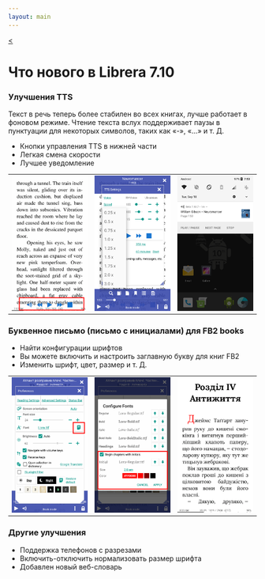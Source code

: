 ```yaml
---
layout: main
---
```

[<](/wiki/what-is-new/ru)

# Что нового в Librera 7.10

### Улучшения TTS

Текст в речь теперь более стабилен во всех книгах, лучше работает в фоновом режиме.
Чтение текста вслух поддерживает паузы в пунктуации для некоторых символов, таких как «-», «...» и т. Д.

* Кнопки управления TTS в нижней части
* Легкая смена скорости
* Лучшее уведомление

||||
|-|-|-|
|![](1.png)|![](2.png)|![](3.png)|


### Буквенное письмо (письмо с инициалами) для __FB2__ books

* Найти конфигурации шрифтов
* Вы можете включить и настроить заглавную букву для книг FB2
* Изменить шрифт, цвет, размер и т. Д.

||||
|-|-|-|
|![](6.png)|![](4.png)|![](5.png)|


### Другие улучшения

* Поддержка телефонов с разрезами
* Включить-отключить нормализовать размер шрифта
* Добавлен новый веб-словарь
